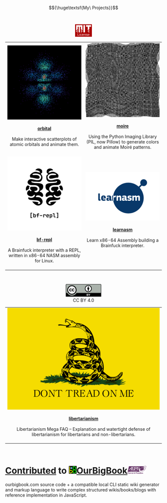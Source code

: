 $${\huge\textsf{My\ Projects}}$$

<br><div align="center"><img src="mit.png" height="40px"></div>

<table>
	<tr>
		<td align="center" width="50%">
			<img src="orbital.png"><br><br><a href="https://github.com/sidstuff/orbital"><b>orbital</b></a><br><br>Make interactive scatterplots of atomic orbitals and animate them.<br><br>
		</td>
		<td align="center" width="50%">
			<img src="moire.png"><br><br><a href="https://github.com/sidstuff/moire"><b>moire</b></a><br><br>Using the Python Imaging Library (PIL, now Pillow) to generate colors and animate Moiré patterns.<br><br>
		</td>
	</tr>
	<tr>
		<td align="center" width="50%">
			<img src="bf-repl.png"><br><br><a href="https://github.com/sidstuff/bf-repl"><b>bf-repl</b></a><br><br>A Brainfuck interpreter with a REPL, written in x86-64 NASM assembly for Linux.<br><br>
		</td>
		<td align="center" width="50%">
			<img src="learnasm.jpg"><br><br><a href="https://github.com/sidstuff/learnasm"><b>learnasm</b></a><br><br>Learn x86-64 Assembly building a Brainfuck interpreter.<br><br>
		</td>
	</tr>
</table>

<br><div align="center"><img src="cc-by.png" height="40px"><br>CC BY 4.0</div>

<table><tr><td align="center">
	<img src="flag.png"><br><br><a href="https://github.com/sidstuff/libertarianism"><b>libertarianism</b></a><br><br>Libertarianism Mega FAQ – Explanation and watertight defense of libertarianism for libertarians and non-libertarians.<br><br>
</td></tr></table><br>

<h1><a href="https://github.com/ourbigbook/ourbigbook/commits?author=sidstuff">Contributed</a> to <img src="ourbigbook.svg" height="25px"><a href="https://github.com/ourbigbook/ourbigbook">OurBigBook</a><img src="agpl3.svg" height="25px"></h1>
ourbigbook.com source code + a compatible local CLI static wiki generator and markup language to write complex structured wikis/books/blogs with reference implementation in JavaScript.
